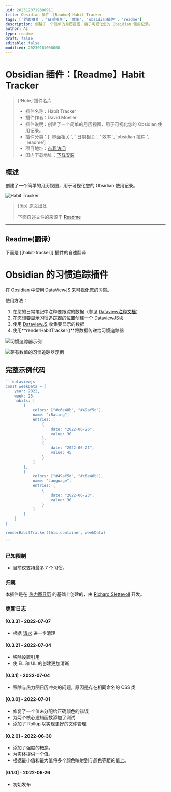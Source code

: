 ```yaml
---
uid: 2023120719300911
title: Obsidian 插件：【Readme】Habit Tracker
tags: ['界面相关', '日期相关', '效率', 'obsidian插件', 'readme']
description: 创建了一个简单的月历视图，用于可视化您的 Obsidian 使用记录。
author: AI
type: readme
draft: false
editable: false
modified: 20230101000000
---
```


# Obsidian 插件：【Readme】Habit Tracker

> [!Note] 插件名片
> - 插件名称：Habit Tracker
> - 插件作者：David Moeller
> - 插件说明：创建了一个简单的月历视图，用于可视化您的 Obsidian 使用记录。
> - 插件分类：[' 界面相关 ', ' 日期相关 ', ' 效率 ', 'obsidian 插件 ', 'readme']
> - 项目地址：[点我访问](https://github.com/Narsail/habit-tracker-obsidian)
> - 国内下载地址：[下载安装](https://pkmer.cn/products/plugin/pluginMarket/?habit-tracker)

## 概述

创建了一个简单的月历视图，用于可视化您的 Obsidian 使用记录。

![Habit Tracker](https://cdn.pkmer.cn/covers/habit-tracker.PNG!pkmer)

> [!tip] 原文出处
>
>下面自述文件的来源于 [Readme](https://ghproxy.net/https://raw.githubusercontent.com/Narsail/habit-tracker-obsidian/master/README.md)
>

---

## Readme(翻译）

下面是 [[habit-tracker]] 插件的自述翻译

# Obsidian 的习惯追踪插件

在 [Obsidian](https://obsidian.md/) 中使用 DataViewJS 来可视化您的习惯。

使用方法：

1. 在您的日常笔记中注释要跟踪的数据（参见 [Dataview注释文档](https://blacksmithgu.github.io/obsidian-dataview/data-annotation/)）
2. 在您想要显示习惯追踪器的位置创建一个 [DataviewJS块](https://blacksmithgu.github.io/obsidian-dataview/api/intro/)
3. 使用 [DataviewJS](https://blacksmithgu.github.io/obsidian-dataview/api/code-reference/) 收集要显示的数据
4. 使用**renderHabitTracker()**将数据传递给习惯追踪器

![习惯追踪器示例](https://cdn.pkmer.cn/covers/habit-tracker_1_0.png!pkmer)

![带有数值的习惯追踪器示例](https://cdn.pkmer.cn/covers/habit-tracker_1_1.png!pkmer)

## 完整示例代码

~~~javascript
```dataviewjs
const weekData = {
	year: 2022,
	week: 25,
	habits: [
		{
			colors: ["#c6e48b", "#49af5d"],
			name: "iRacing",
			entries: [
				{
					date: "2022-06-26",
					value: 30
				},
				{
					date: "2022-06-21",
					value: 45
				}
			]
		},
		{
			colors: ["#49af5d", "#c6e48b"],
			name: "Language",
			entries: [
				{
					date: "2022-06-23",
					value: 30
				}
			]
		}
	]
}

renderHabitTracker(this.container, weekData)

```
~~~

### 已知限制

- 目前仅支持最多 7 个习惯。

### 归属

本插件是在 [热力图日历](https://github.com/Richardsl/heatmap-calendar-obsidian) 的基础上创建的，由 [Richard Slettevoll](https://github.com/Richardsl) 开发。

### 更新日志

#### [0.3.3] - 2022-07-07

- 根据 [请求](https://github.com/obsidianmd/obsidian-releases/pull/1027/#issuecomment-1177006856) 进一步清理

#### [0.3.2] - 2022-07-04

- 移除设置引用
- 使 EL 和 UL 的创建更加清晰

#### [0.3.1] - 2022-07-04

- 移除与热力图日历冲突的问题，原因是存在相同命名的 CSS 类

#### [0.3.0] - 2022-07-01

- 修复了一个值未分配给正确颜色的错误
- 为两个核心逻辑函数添加了测试
- 添加了 Rollup 以实现更好的文件管理

#### [0.2.0] - 2022-06-30

- 添加了强度的概念。
- 为实体提供一个值。
- 根据最小值和最大值将多个颜色映射到与颜色等距的值上。

#### [0.1.0] - 2022-06-26

- 初始发布



